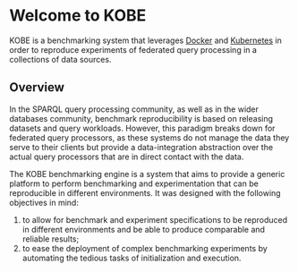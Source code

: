# Welcome to KOBE

KOBE is a benchmarking system that leverages [Docker](https://docker.io) and
[Kubernetes](https://kubernetes.io) in order to reproduce experiments of
federated query processing in a collections of data sources.

## Overview

In the SPARQL query processing community, as well as in the wider databases
community, benchmark reproducibility is based on releasing datasets and query
workloads. However, this paradigm breaks down for federated query processors, as
these systems do not manage the data they serve to their clients but provide a
data-integration abstraction over the actual query processors that are in direct
contact with the data.

The KOBE benchmarking engine is a system that aims to provide a generic platform
to perform benchmarking and experimentation that can be reproducible in
different environments. It was designed with the following objectives in mind:

1. to allow for benchmark and experiment specifications to be reproduced in
   different environments and be able to produce comparable and reliable
   results;
2. to ease the deployment of complex benchmarking experiments by automating the
   tedious tasks of initialization and execution.

